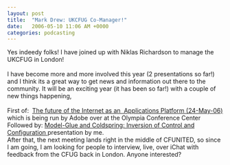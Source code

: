 ```yaml
---
layout: post
title:  "Mark Drew: UKCFUG Co-Manager!"
date:   2006-05-10 11:06 AM +0000
categories: podcasting
---
```

Yes indeedy folks! I have joined up with Niklas Richardson to manage the UKCFUG in London!<br /><br />I have become more and more involved this year (2 presentations so far!) and I think its a great way to get news and information out there to the community. It will be an exciting year (it has been so far!) with a couple of new things happening, <br /><br />First of:&nbsp; <a href="http://www.ukcfug.org/index.cfm?objectid=1A765865-F1FF-921E-1459C18A66705587" target="_blank">The future of the Internet as an&nbsp; Applications Platform (24-May-06)</a> which is being run by Adobe over at the Olympia Conference Center <br />Followed by: <a href="http://www.ukcfug.org/index.cfm?objectid=DFC76F2A-F1FF-921E-1825D894DB19E50A" target="_blank">Model-Glue and Coldspring: Inversion of Control and Configuration </a>presentation by me.<br />After that, the next meeting lands right in the middle of CFUNITED, so since I am going, I am looking for people to interview, live, over iChat with feedback from the CFUG back in London. Anyone interested?
